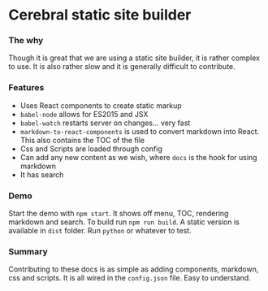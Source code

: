# Cerebral static site builder

### The why

Though it is great that we are using a static site builder, it is rather complex to use. It is also rather slow and it is generally difficult to contribute.

### Features

* Uses React components to create static markup
* `babel-node` allows for ES2015 and JSX
* `babel-watch` restarts server on changes... very fast
* `markdown-to-react-components` is used to convert markdown into React. This also contains the TOC of the file
* Css and Scripts are loaded through config
* Can add any new content as we wish, where `docs` is the hook for using markdown
* It has search

### Demo

Start the demo with `npm start`. It shows off menu, TOC, rendering markdown and search. To build run `npm run build`. A static version is available in `dist` folder. Run `python` or whatever to test.

### Summary

Contributing to these docs is as simple as adding components, markdown, css and scripts. It is all wired in the `config.json` file. Easy to understand.
